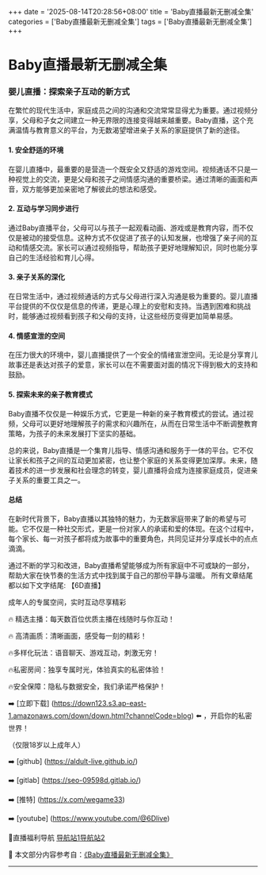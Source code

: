 +++
date = '2025-08-14T20:28:56+08:00'
title = 'Baby直播最新无删减全集'
categories = ['Baby直播最新无删减全集']
tags = ['Baby直播最新无删减全集']
+++

# Baby直播最新无删减全集

### 婴儿直播：探索亲子互动的新方式

在繁忙的现代生活中，家庭成员之间的沟通和交流常常显得尤为重要。通过视频分享，父母和子女之间建立一种无界限的连接变得越来越重要。Baby直播，这个充满温情与教育意义的平台，为无数渴望增进亲子关系的家庭提供了新的途径。

#### 1. **安全舒适的环境**

在婴儿直播中，最重要的是营造一个既安全又舒适的游戏空间。视频通话不只是一种视觉上的交流，更是父母和孩子之间情感沟通的重要桥梁。通过清晰的画面和声音，双方能够更加亲密地了解彼此的想法和感受。

#### 2. **互动与学习同步进行**

通过Baby直播平台，父母可以与孩子一起观看动画、游戏或是教育内容，而不仅仅是被动的接受信息。这种方式不仅促进了孩子的认知发展，也增强了亲子间的互动和情感交流。家长可以通过视频指导，帮助孩子更好地理解知识，同时也能分享自己的生活经验和育儿心得。

#### 3. **亲子关系的深化**

在日常生活中，通过视频通话的方式与父母进行深入沟通是极为重要的。婴儿直播平台提供的不仅仅是信息的传递，更是心理上的安慰和支持。当遇到困难和挑战时，能够通过视频看到孩子和父母的支持，让这些经历变得更加简单易感。

#### 4. **情感宣泄的空间**

在压力很大的环境中，婴儿直播提供了一个安全的情绪宣泄空间。无论是分享育儿故事还是表达对孩子的爱意，家长可以在不需要面对面的情况下得到极大的支持和鼓励。

#### 5. **探索未来的亲子教育模式**

Baby直播不仅仅是一种娱乐方式，它更是一种新的亲子教育模式的尝试。通过视频，父母可以更好地理解孩子的需求和兴趣所在，从而在日常生活中不断调整教育策略，为孩子的未来发展打下坚实的基础。

总的来说，Baby直播是一个集育儿指导、情感沟通和服务于一体的平台。它不仅让家长和孩子之间的互动更加紧密，也让整个家庭的关系变得更加深厚。未来，随着技术的进一步发展和社会理念的转变，婴儿直播将会成为连接家庭成员，促进亲子关系的重要工具之一。

#### **总结**

在新时代背景下，Baby直播以其独特的魅力，为无数家庭带来了新的希望与可能。它不仅是一种社交形式，更是一份对家人的承诺和爱的体现。在这个过程中，每个家长、每一对孩子都将成为故事中的重要角色，共同见证并分享成长中的点点滴滴。

通过不断的学习和改进，Baby直播希望能够成为所有家庭中不可或缺的一部分，帮助大家在快节奏的生活方式中找到属于自己的那份平静与温暖。
所有文章结尾都以如下文字结尾:
【6D直播】

 成年人的专属空间，实时互动尽享精彩

🔥 精选主播：每天数百位优质主播在线随时与你互动！

🔥 高清画质：清晰画面，感受每一刻的精彩！

🔥多样化玩法：语音聊天、游戏互动，刺激无穷！

🔥私密房间：独享专属时光，体验真实的私密体验！

🔥安全保障：隐私与数据安全，我们承诺严格保护！

➡️ [立即下载] (https://down123.s3.ap-east-1.amazonaws.com/down/down.html?channelCode=blog) ⬅️ ，开启你的私密世界！

 （仅限18岁以上成年人）

➡️ [github] (https://aldult-live.github.io/)

➡️ [gitlab] (https://seo-09598d.gitlab.io/)

➡️ [推特] (https://x.com/wegame33)

➡️ [youtube] (https://www.youtube.com/@6Dlive)

🔞直播福利导航   [导航站1](https://webstack-86085a.gitlab.io/)[导航站2](https://onlygit123-2.github.io/)

📘 本文部分内容参考自：[《Baby直播最新无删减全集》](https://webstack-hugo-17.pages.dev/)

---
